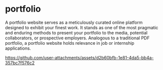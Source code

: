 # portfolio
A portfolio website serves as a meticulously curated online platform designed to exhibit your finest work. It stands as one of the most pragmatic and enduring methods to present your portfolio to the media, potential collaborators, or prospective employers. Analogous to a traditional PDF portfolio, a portfolio website holds relevance in job or internship applications.

https://github.com/user-attachments/assets/d2b60bfb-1e81-4da5-bb4a-357bc7f576c2

